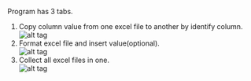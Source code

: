 Program has 3 tabs.
1) Copy column value from one excel file to another by identify column.<br />
![alt tag](https://image.ibb.co/cuf7XS/Screenshot_1.png)<br />
2) Format excel file and insert value(optional).<br />
![alt tag](https://image.ibb.co/nF7Amn/Screenshot_2.png)<br />
3) Collect all excel files in one.<br />
![alt tag](https://image.ibb.co/i67MsS/Screenshot_3.png)<br />
